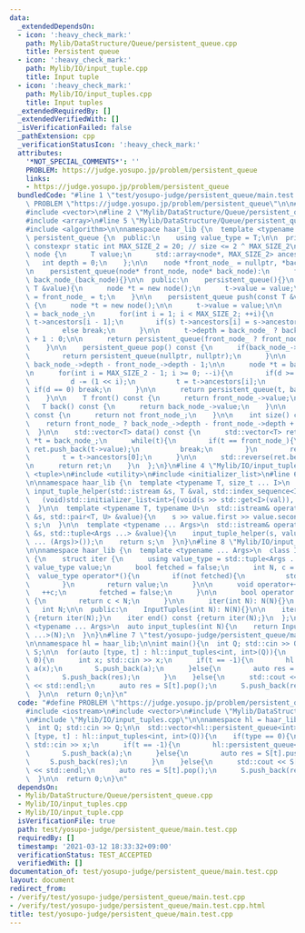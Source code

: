 ```yaml
---
data:
  _extendedDependsOn:
  - icon: ':heavy_check_mark:'
    path: Mylib/DataStructure/Queue/persistent_queue.cpp
    title: Persistent queue
  - icon: ':heavy_check_mark:'
    path: Mylib/IO/input_tuple.cpp
    title: Input tuple
  - icon: ':heavy_check_mark:'
    path: Mylib/IO/input_tuples.cpp
    title: Input tuples
  _extendedRequiredBy: []
  _extendedVerifiedWith: []
  _isVerificationFailed: false
  _pathExtension: cpp
  _verificationStatusIcon: ':heavy_check_mark:'
  attributes:
    '*NOT_SPECIAL_COMMENTS*': ''
    PROBLEM: https://judge.yosupo.jp/problem/persistent_queue
    links:
    - https://judge.yosupo.jp/problem/persistent_queue
  bundledCode: "#line 1 \"test/yosupo-judge/persistent_queue/main.test.cpp\"\n#define\
    \ PROBLEM \"https://judge.yosupo.jp/problem/persistent_queue\"\n\n#include <iostream>\n\
    #include <vector>\n#line 2 \"Mylib/DataStructure/Queue/persistent_queue.cpp\"\n\
    #include <array>\n#line 5 \"Mylib/DataStructure/Queue/persistent_queue.cpp\"\n\
    #include <algorithm>\n\nnamespace haar_lib {\n  template <typename T>\n  class\
    \ persistent_queue {\n  public:\n    using value_type = T;\n\n  private:\n   \
    \ constexpr static int MAX_SIZE_2 = 20; // size <= 2 ^ MAX_SIZE_2\n\n    struct\
    \ node {\n      T value;\n      std::array<node*, MAX_SIZE_2> ancestors;\n   \
    \   int depth = 0;\n    };\n\n    node *front_node_ = nullptr, *back_node_ = nullptr;\n\
    \n    persistent_queue(node* front_node, node* back_node):\n      front_node_(front_node),\
    \ back_node_(back_node){}\n\n  public:\n    persistent_queue(){}\n    persistent_queue(const\
    \ T &value){\n      node *t = new node();\n      t->value = value;\n      back_node_\
    \ = front_node_ = t;\n    }\n\n    persistent_queue push(const T &value) const\
    \ {\n      node *t = new node();\n\n      t->value = value;\n\n      t->ancestors[0]\
    \ = back_node_;\n      for(int i = 1; i < MAX_SIZE_2; ++i){\n        node *s =\
    \ t->ancestors[i - 1];\n        if(s) t->ancestors[i] = s->ancestors[i - 1];\n\
    \        else break;\n      }\n\n      t->depth = back_node_ ? back_node_->depth\
    \ + 1 : 0;\n\n      return persistent_queue(front_node_ ? front_node_ : t, t);\n\
    \    }\n\n    persistent_queue pop() const {\n      if(back_node_->depth == front_node_->depth){\n\
    \        return persistent_queue(nullptr, nullptr);\n      }\n\n      int d =\
    \ back_node_->depth - front_node_->depth - 1;\n\n      node *t = back_node_;\n\
    \n      for(int i = MAX_SIZE_2 - 1; i >= 0; --i){\n        if(d >= (1 << i)){\n\
    \          d -= (1 << i);\n          t = t->ancestors[i];\n        }\n       \
    \ if(d == 0) break;\n      }\n\n      return persistent_queue(t, back_node_);\n\
    \    }\n\n    T front() const {\n      return front_node_->value;\n    }\n\n \
    \   T back() const {\n      return back_node_->value;\n    }\n\n    bool empty()\
    \ const {\n      return not front_node_;\n    }\n\n    int size() const {\n  \
    \    return front_node_ ? back_node_->depth - front_node_->depth + 1 : 0;\n  \
    \  }\n\n    std::vector<T> data() const {\n      std::vector<T> ret;\n      node\
    \ *t = back_node_;\n      while(t){\n        if(t == front_node_){\n         \
    \ ret.push_back(t->value);\n          break;\n        }\n        ret.push_back(t->value);\n\
    \        t = t->ancestors[0];\n      }\n\n      std::reverse(ret.begin(), ret.end());\n\
    \n      return ret;\n    }\n  };\n}\n#line 4 \"Mylib/IO/input_tuples.cpp\"\n#include\
    \ <tuple>\n#include <utility>\n#include <initializer_list>\n#line 6 \"Mylib/IO/input_tuple.cpp\"\
    \n\nnamespace haar_lib {\n  template <typename T, size_t ... I>\n  static void\
    \ input_tuple_helper(std::istream &s, T &val, std::index_sequence<I ...>){\n \
    \   (void)std::initializer_list<int>{(void(s >> std::get<I>(val)), 0) ...};\n\
    \  }\n\n  template <typename T, typename U>\n  std::istream& operator>>(std::istream\
    \ &s, std::pair<T, U> &value){\n    s >> value.first >> value.second;\n    return\
    \ s;\n  }\n\n  template <typename ... Args>\n  std::istream& operator>>(std::istream\
    \ &s, std::tuple<Args ...> &value){\n    input_tuple_helper(s, value, std::make_index_sequence<sizeof\
    \ ... (Args)>());\n    return s;\n  }\n}\n#line 8 \"Mylib/IO/input_tuples.cpp\"\
    \n\nnamespace haar_lib {\n  template <typename ... Args>\n  class InputTuples\
    \ {\n    struct iter {\n      using value_type = std::tuple<Args ...>;\n     \
    \ value_type value;\n      bool fetched = false;\n      int N, c = 0;\n\n    \
    \  value_type operator*(){\n        if(not fetched){\n          std::cin >> value;\n\
    \        }\n        return value;\n      }\n\n      void operator++(){\n     \
    \   ++c;\n        fetched = false;\n      }\n\n      bool operator!=(iter &) const\
    \ {\n        return c < N;\n      }\n\n      iter(int N): N(N){}\n    };\n\n \
    \   int N;\n\n  public:\n    InputTuples(int N): N(N){}\n\n    iter begin() const\
    \ {return iter(N);}\n    iter end() const {return iter(N);}\n  };\n\n  template\
    \ <typename ... Args>\n  auto input_tuples(int N){\n    return InputTuples<Args\
    \ ...>(N);\n  }\n}\n#line 7 \"test/yosupo-judge/persistent_queue/main.test.cpp\"\
    \n\nnamespace hl = haar_lib;\n\nint main(){\n  int Q; std::cin >> Q;\n\n  std::vector<hl::persistent_queue<int>>\
    \ S;\n\n  for(auto [type, t] : hl::input_tuples<int, int>(Q)){\n    if(type ==\
    \ 0){\n      int x; std::cin >> x;\n      if(t == -1){\n        hl::persistent_queue<int>\
    \ a(x);\n        S.push_back(a);\n      }else{\n        auto res = S[t].push(x);\n\
    \        S.push_back(res);\n      }\n    }else{\n      std::cout << S[t].front()\
    \ << std::endl;\n      auto res = S[t].pop();\n      S.push_back(res);\n    }\n\
    \  }\n\n  return 0;\n}\n"
  code: "#define PROBLEM \"https://judge.yosupo.jp/problem/persistent_queue\"\n\n\
    #include <iostream>\n#include <vector>\n#include \"Mylib/DataStructure/Queue/persistent_queue.cpp\"\
    \n#include \"Mylib/IO/input_tuples.cpp\"\n\nnamespace hl = haar_lib;\n\nint main(){\n\
    \  int Q; std::cin >> Q;\n\n  std::vector<hl::persistent_queue<int>> S;\n\n  for(auto\
    \ [type, t] : hl::input_tuples<int, int>(Q)){\n    if(type == 0){\n      int x;\
    \ std::cin >> x;\n      if(t == -1){\n        hl::persistent_queue<int> a(x);\n\
    \        S.push_back(a);\n      }else{\n        auto res = S[t].push(x);\n   \
    \     S.push_back(res);\n      }\n    }else{\n      std::cout << S[t].front()\
    \ << std::endl;\n      auto res = S[t].pop();\n      S.push_back(res);\n    }\n\
    \  }\n\n  return 0;\n}\n"
  dependsOn:
  - Mylib/DataStructure/Queue/persistent_queue.cpp
  - Mylib/IO/input_tuples.cpp
  - Mylib/IO/input_tuple.cpp
  isVerificationFile: true
  path: test/yosupo-judge/persistent_queue/main.test.cpp
  requiredBy: []
  timestamp: '2021-03-12 18:33:32+09:00'
  verificationStatus: TEST_ACCEPTED
  verifiedWith: []
documentation_of: test/yosupo-judge/persistent_queue/main.test.cpp
layout: document
redirect_from:
- /verify/test/yosupo-judge/persistent_queue/main.test.cpp
- /verify/test/yosupo-judge/persistent_queue/main.test.cpp.html
title: test/yosupo-judge/persistent_queue/main.test.cpp
---
```

